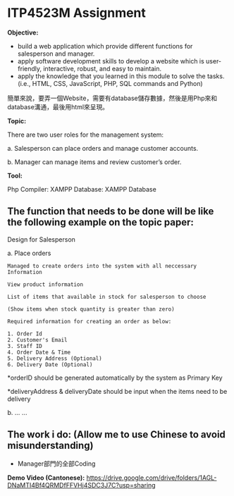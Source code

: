 # ITP4523M Assignment
**Objective:**

 - build a web application which provide different functions for salesperson and manager.
 - apply software development skills to develop a website which is user-friendly, interactive, robust, and easy to maintain.
 - apply the knowledge that you learned in this module to solve the tasks. (i.e., HTML, CSS, JavaScript, PHP, SQL commands and Python)

簡單來說，要弄一個Website，需要有database儲存數據，然後是用Php來和database溝通，最後用html來呈現。

**Topic:**

There are two user roles for the management system:

a. Salesperson can place orders and manage customer accounts.

b. Manager can manage items and review customer’s order.

**Tool:**

Php Compiler: XAMPP
Database: XAMPP Database

## **The function that needs to be done will be like the following example on the topic paper:**

Design for Salesperson

a. Place orders

	Managed to create orders into the system with all neccessary Information
 
	View product information
 
	List of items that available in stock for salesperson to choose
 
	(Show items when stock quantity is greater than zero)
 
	Required information for creating an order as below:
 
	1. Order Id
	2. Customer's Email
	3. Staff ID
	4. Order Date & Time
	5. Delivery Address (Optional)
	6. Delivery Date (Optional)
 
*orderID should be generated automatically by the system as Primary Key

*deliveryAddress & deliveryDate should be input when the items need to be delivery

b. ... ...

## **The work i do: (Allow me to use Chinese to avoid misunderstanding)**

 - Manager部門的全部Coding

**Demo Video (Cantonese):**
https://drive.google.com/drive/folders/1AGL-DNaMTI4Bf4QRMDfFFVHj4SDC3J7C?usp=sharing
